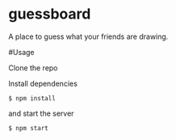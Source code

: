 guessboard
==========

A place to guess what your friends are drawing.

#Usage

Clone the repo

Install dependencies

```$ npm install```

and start the server

```$ npm start```
